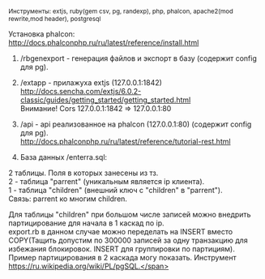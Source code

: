 <span style="font-size:12px;">Инструменты: extjs, ruby(gem csv, pg, randexp), php, phalcon, apache2(mod rewrite,mod header), postgresql

Установка phalcon: http://docs.phalconphp.ru/ru/latest/reference/install.html

1) /rbgenexport - генерация файлов и экспорт в базу (содержит config для pg).

2) /extapp - прилажуха extjs (127.0.0.1:1842)<br>
http://docs.sencha.com/extjs/6.0.2-classic/guides/getting_started/getting_started.html<br>
Внимание! Cors 127.0.0.1:1842 => 127.0.0.1:80

3) /api - api реализованное на phalcon (127.0.0.1:80) (содержит config для pg).<br>
http://docs.phalconphp.ru/ru/latest/reference/tutorial-rest.html

4) База данных /enterra.sql:

2 таблицы. Поля в которых занесены из тз.<br>
2 - таблица "parrent" (уникальным является ip клиента).<br>
1 - таблица "children" (внешний ключ с "children" в "parrent").<br>
Связь: parrent ко многим children.

Для таблицы "children" при большом числе записей можно внедрить партицирование для начала в 1 каскад по ip.<br>
export.rb в данном случае можно переделать на INSERT вместо COPY(Тащить допустим по 300000 записей за одну транзакцию для избежания блокировок. INSERT для группировки по партициям).<br>
Пример партицирования в 2 каскада могу показать. Инструмент https://ru.wikipedia.org/wiki/PL/pgSQL.</span>
